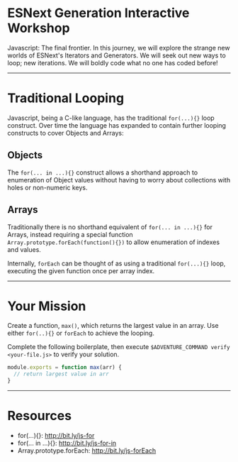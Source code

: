 # ESNext Generation Interactive Workshop

Javascript: The final frontier.
In this journey, we will explore the strange new worlds of ESNext's Iterators
and Generators.
We will seek out new ways to loop; new iterations.
We will boldly code what no one has coded before!

----

# Traditional Looping

Javascript, being a C-like language, has the traditional `for(...){}` loop
construct. Over time the language has expanded to contain further looping
constructs to cover Objects and Arrays:

## Objects

The `for(... in ...){}` construct allows a shorthand approach to enumeration of
Object values without having to worry about collections with holes or
non-numeric keys.

## Arrays

Traditionally there is no shorthand equivalent of `for(... in ...){}` for
Arrays, instead requiring a special function
`Array.prototype.forEach(function(){})` to allow enumeration of indexes and
values.

Internally, `forEach` can be thought of as using a traditional `for(...){}`
loop, executing the given function once per array index.

----

# Your Mission

Create a function, `max()`, which returns the largest value in an array. Use
either `for(..){}` or `forEach` to achieve the looping.

Complete the following boilerplate, then execute
`$ADVENTURE_COMMAND verify <your-file.js>` to verify your solution.

```js
module.exports = function max(arr) {
  // return largest value in arr
}
```

----

# Resources

 * for(...){}: http://bit.ly/js-for
 * for(... in ...){}: http://bit.ly/js-for-in
 * Array.prototype.forEach: http://bit.ly/js-forEach
